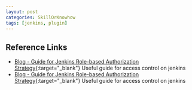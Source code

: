 ```yaml
---
layout: post
categories: SkillOrKnowhow
tags: [jenkins, plugin]
---
```


## Reference Links

- [Blog - Guide for Jenkins Role-based Authorization Strategy](<https://www.guru99.com/create-users-manage-permissions.html>){:target="_blank"} Useful guide for access control on jenkins
- [Blog - Guide for Jenkins Role-based Authorization Strategy](<https://www.guru99.com/create-users-manage-permissions.html>){:target="_blank"} Useful guide for access control on jenkins

